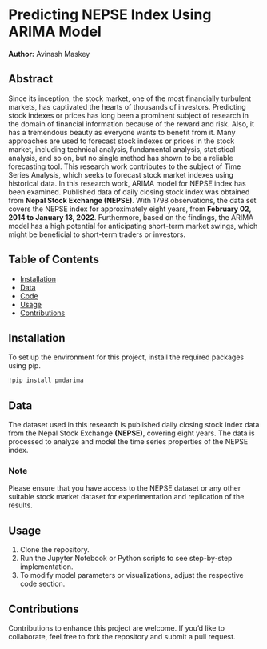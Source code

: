 # Predicting NEPSE Index Using ARIMA Model

**Author:** Avinash Maskey

## Abstract

Since its inception, the stock market, one of the most financially turbulent markets, has captivated the hearts of thousands of investors. Predicting stock indexes or prices has long been a prominent subject of research in the domain of financial information because of the reward and risk. Also, it has a tremendous beauty as everyone wants to benefit from it. Many approaches are used to forecast stock indexes or prices in the stock market, including technical analysis, fundamental analysis, statistical analysis, and so on, but no single method has shown to be a reliable forecasting tool. This research work contributes to the subject of Time Series Analysis, which seeks to forecast stock market indexes using historical data. In this research work, ARIMA model for NEPSE index has been examined. Published data of daily closing stock index was obtained from **Nepal Stock Exchange (NEPSE)**. With 1798 observations, the data set covers the NEPSE index for approximately eight years, from **February 02, 2014 to January 13, 2022**. Furthermore, based on the findings, the ARIMA model has a high potential for anticipating short-term market swings, which might be beneficial to short-term traders or investors.

## Table of Contents

- [Installation](#installation)
- [Data](#data)
- [Code](#code)
- [Usage](#usage)
- [Contributions](#contributions)

## Installation

To set up the environment for this project, install the required packages using pip.

```bash
!pip install pmdarima
```
## Data

The dataset used in this research is published daily closing stock index data from the Nepal Stock Exchange **(NEPSE)**, covering eight years. The data is processed to analyze and model the time series properties of the NEPSE index.

### Note

Please ensure that you have access to the NEPSE dataset or any other suitable stock market dataset for experimentation and replication of the results.

## Usage

1. Clone the repository.
2. Run the Jupyter Notebook or Python scripts to see step-by-step implementation.
3. To modify model parameters or visualizations, adjust the respective code section.

## Contributions
Contributions to enhance this project are welcome. If you’d like to collaborate, feel free to fork the repository and submit a pull request.

